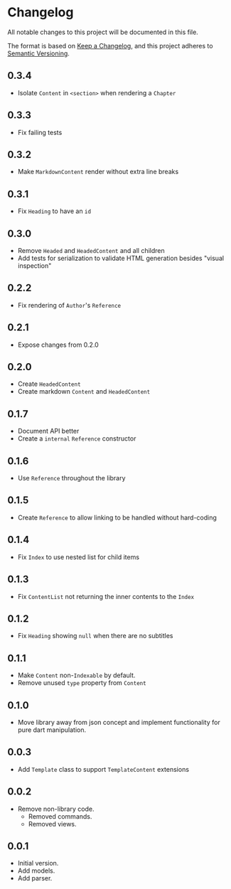 # Changelog

All notable changes to this project will be documented in this file.

The format is based on [Keep a Changelog](https://keepachangelog.com/en/1.0.0/),
and this project adheres to [Semantic Versioning](https://semver.org/spec/v2.0.0.html).

<!-- TO-DO: Update releases with this format:
## [Unreleased]
### Added
### Changed
### Deprecated
### Removed
### Fixed
### Security -->

## 0.3.4

- Isolate `Content` in `<section>` when rendering a `Chapter`

## 0.3.3

- Fix failing tests

## 0.3.2

- Make `MarkdownContent` render without extra line breaks

## 0.3.1

- Fix `Heading` to have an `id`

## 0.3.0

- Remove `Headed` and `HeadedContent` and all children
- Add tests for serialization to validate HTML generation besides "visual inspection"

## 0.2.2

- Fix rendering of `Author`'s `Reference`

## 0.2.1

- Expose changes from 0.2.0

## 0.2.0

- Create `HeadedContent`
- Create markdown `Content` and `HeadedContent`

## 0.1.7

- Document API better
- Create a `internal` `Reference` constructor

## 0.1.6

- Use `Reference` throughout the library

## 0.1.5

- Create `Reference` to allow linking to be handled without hard-coding

## 0.1.4

- Fix `Index` to use nested list for child items

## 0.1.3

- Fix `ContentList` not returning the inner contents to the `Index`
 
## 0.1.2

- Fix `Heading` showing `null` when there are no subtitles

## 0.1.1

- Make `Content` non-`Indexable` by default.
- Remove unused `type` property from `Content`

## 0.1.0

- Move library away from json concept and implement functionality for pure dart manipulation.

## 0.0.3

- Add `Template` class to support `TemplateContent` extensions

## 0.0.2

- Remove non-library code.
  - Removed commands.
  - Removed views.

## 0.0.1

- Initial version.
- Add models.
- Add parser.